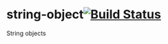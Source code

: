 # string-object[![Build Status](https://secure.travis-ci.org/simonfan/string-object.png?branch=master)](http://travis-ci.org/simonfan/string-object)

String objects
